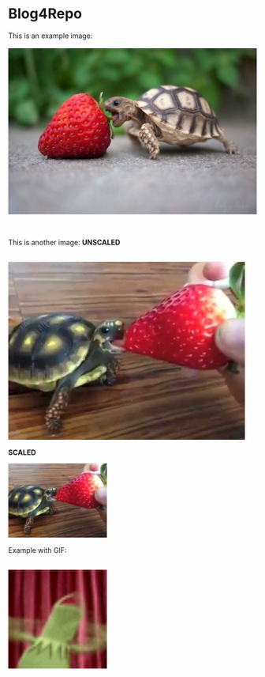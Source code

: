# Blog4Repo

This is an example image:
<br><br>
![alt text here](turtle1.jpg)

<br>

<p>This is another image: <b>UNSCALED</b></p>

<br>

<img src = "turtlepics/turtle2.jpg">

<p><b>SCALED</b></p>

<img src = "turtlepics/turtle2.jpg" width = 200>

<br>

<p>Example with GIF: </p>

<br>

<img src = "turtlepics/KermitSpaz.gif" width = 200>
